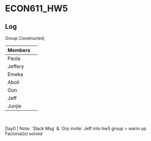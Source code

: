 # ECON611_HW5
## Log

Group Constructed;

| Members |   |
|---------|---|
| Paola   |   |
| Jeffery |   |
| Emeka   |   |
| Aboli   |   |
| Oon     |   |
| Jeff    |   |
| Junjie  |   |
<br>
<br>
Day0 | Note: 
 `Slack Msg` & `Grp invite` Jeff into hw5 group
> warm up Factorial(x) solved  

